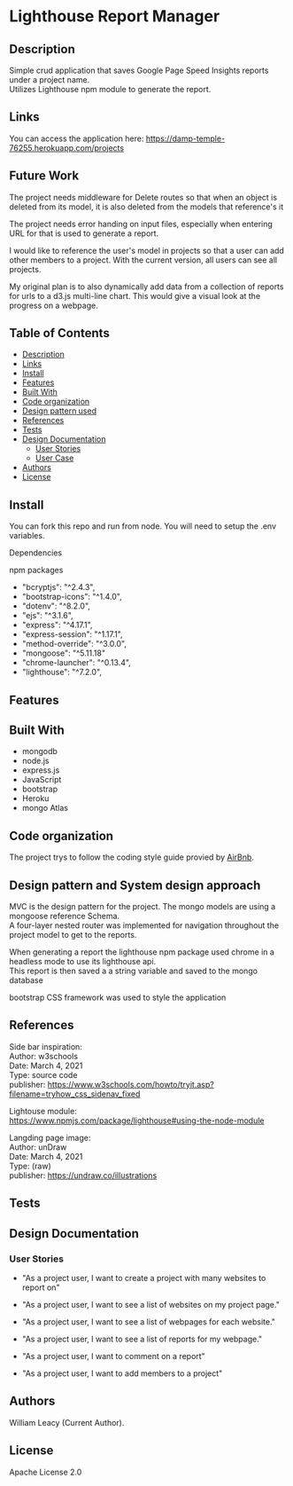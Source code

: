 # Lighthouse Report Manager

## Description
Simple crud application that saves Google Page Speed Insights reports under a project name. </br>
Utilizes Lighthouse npm module to generate the report. 

## Links
You can access the application here:
https://damp-temple-76255.herokuapp.com/projects

## Future Work
The project needs middleware for Delete routes so that when an object is deleted from its model, it is also deleted from the models that reference's it</br>

The project needs error handing on input files, especially when entering URL for that is used to generate a report.</br>

I would like to reference the user's model in projects so that a user can add other members to a project. With the current version, all users can see all projects.</br>

My original plan is to also dynamically add data from a collection of reports for urls to a d3.js  multi-line chart. This would give a visual look at the progress on a webpage.</br>



## Table of Contents
- [Description](#Description)
- [Links](#Links)
- [Install](#Install)
- [Features](#Features)
- [Built With](#Built-With])
- [Code organization](#Code-organization)
- [Design pattern used](#Design-pattern-used)
- [References](#Tests)
- [Tests](#Tests)
- [Design Documentation](#Design-Documentation)
    - [User Stories](#User-Stories)
    - [User Case](#User-Case)
- [Authors](#Author)
- [License](#License)

## Install
You can fork this repo and run from node. You will need to setup the .env variables.</br>

Dependencies</br>

npm packages
  - "bcryptjs": "^2.4.3",
  - "bootstrap-icons": "^1.4.0",
  - "dotenv": "^8.2.0",
  - "ejs": "^3.1.6",
  - "express": "^4.17.1",
  - "express-session": "^1.17.1",
  - "method-override": "^3.0.0",
  - "mongoose": "^5.11.18"
  - "chrome-launcher": "^0.13.4",
  - "lighthouse": "^7.2.0",

## Features 

## Built With
- mongodb
- node.js
- express.js
- JavaScript
- bootstrap
- Heroku
- mongo Atlas

## Code organization
The project trys to follow the coding style guide provied by [AirBnb](https://github.com/airbnb/javascript).

## Design pattern and System design approach
MVC is the design pattern for the project. The mongo models are using a mongoose reference Schema.</br>
A four-layer nested router was implemented for navigation throughout the project model to get to the reports.</br>

When generating a report the lighthouse npm package used chrome in a headless mode to use its lighthouse api.</br>
This report is then saved a a string variable and saved to the mongo database

bootstrap CSS framework was used to style the application </br>

## References
Side bar inspiration:</br>
Author: w3schools</br>
Date: March 4, 2021</br>
Type: source code</br>
publisher: https://www.w3schools.com/howto/tryit.asp?filename=tryhow_css_sidenav_fixed</br>


Lightouse module: </br>
https://www.npmjs.com/package/lighthouse#using-the-node-module</br>

Langding page image:</br>
Author: unDraw</br>
Date: March 4, 2021</br>
Type: (raw)</br>
publisher: https://undraw.co/illustrations</br>

## Tests

## Design Documentation 

### User Stories
- "As a project user, I want to create a project with many websites to report on"

- "As a project user, I want to see a list of websites on my project page."

- "As a project user, I want to see a list of webpages for each website."

- "As a project user, I want to see a list of reports for my webpage."

- "As a project user, I want to comment on a report"

- "As a project user, I want to add members to a project"

## Authors
William Leacy (Current Author).
## License

Apache License 2.0



